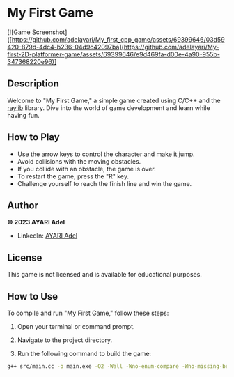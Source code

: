# My First Game


[![Game Screenshot]([https://github.com/adelayari/My_first_cpp_game/assets/69399646/03d59420-879d-4dc4-b236-04d9c42097ba](https://github.com/adelayari/My-first-2D-platformer-game/assets/69399646/e9d469fa-d00e-4a90-955b-347368220e96)]
## Description

Welcome to "My First Game," a simple game created using C/C++ and the [raylib](https://www.raylib.com/) library. Dive into the world of game development and learn while having fun.

## How to Play

- Use the arrow keys to control the character and make it jump.
- Avoid collisions with the moving obstacles.
- If you collide with an obstacle, the game is over.
- To restart the game, press the "R" key.
- Challenge yourself to reach the finish line and win the game.

## Author

**© 2023 AYARI Adel**
- LinkedIn: [AYARI Adel](https://www.linkedin.com/in/ayari-adel-esim/)

## License

This game is not licensed and is available for educational purposes.

## How to Use

To compile and run "My First Game," follow these steps:

1. Open your terminal or command prompt.

2. Navigate to the project directory.

3. Run the following command to build the game:

```bash
g++ src/main.cc -o main.exe -O2 -Wall -Wno-enum-compare -Wno-missing-braces -I./include -I./include/raylib-cpp -L./lib -lraylib -mwindows -lopengl32 -lgdi32 -lwinmm -mno-sse
